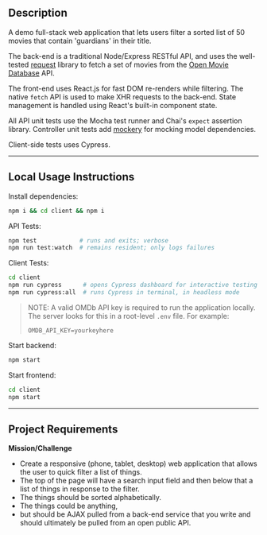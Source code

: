 ## Description

A demo full-stack web application that lets users filter a sorted list of 50 movies that contain 'guardians' in their title.

The back-end is a traditional Node/Express RESTful API, and uses the well-tested [request](https://github.com/request/request) library to fetch a set of movies from the [Open Movie Database](https://www.omdbapi.com/) API.

The front-end uses React.js for fast DOM re-renders while filtering. The native `fetch` API is used to make XHR requests to the back-end. State management is handled using React's built-in component state.

All API unit tests use the Mocha test runner and Chai's `expect` assertion library. Controller unit tests add [mockery](https://github.com/mfncooper/mockery) for mocking model dependencies.

Client-side tests uses Cypress.

--------

## Local Usage Instructions

Install dependencies:

```bash
npm i && cd client && npm i
```

API Tests:

```bash
npm test            # runs and exits; verbose
npm run test:watch  # remains resident; only logs failures
```

Client Tests:

```bash
cd client
npm run cypress      # opens Cypress dashboard for interactive testing
npm run cypress:all  # runs Cypress in terminal, in headless mode
```

>NOTE: A valid OMDb API key is required to run the application locally. The server looks for this in a root-level `.env` file. For example:
>
> `OMDB_API_KEY=yourkeyhere`

Start backend:

```bash
npm start
```

Start frontend:

```bash
cd client
npm start
```

--------
## Project Requirements

**Mission/Challenge**

* Create a responsive (phone, tablet, desktop) web application that allows the user to quick filter a list of things.
* The top of the page will have a search input field and then below that a list of things in response to the filter.
* The things should be sorted alphabetically.
* The things could be anything,
* but should be AJAX pulled from a back-end service that you write and should ultimately be pulled from an open public API.
